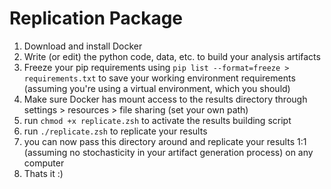 # Replication Package

1. Download and install Docker
2. Write (or edit) the python code, data, etc. to build your analysis artifacts
3. Freeze your pip requirements using `pip list --format=freeze > requirements.txt` to save your working environment requirements (assuming you're using a virtual environment, which you should)
4. Make sure Docker has mount access to the results directory through settings > resources > file sharing (set your own path)
5. run `chmod +x replicate.zsh` to activate the results building script
6. run `./replicate.zsh` to replicate your results
7. you can now pass this directory around and replicate your results 1:1 (assuming no stochasticity in your artifact generation process) on any computer
8. Thats it :) 

